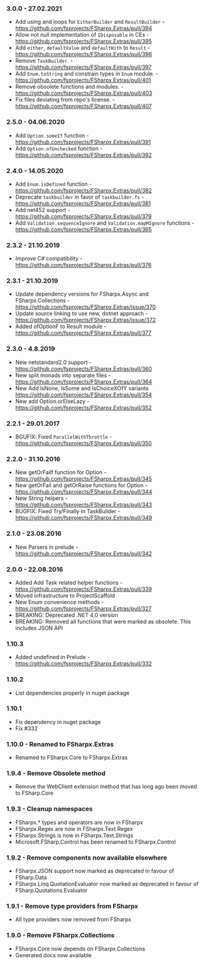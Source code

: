 ### 3.0.0 - 27.02.2021
* Add using and loops for `EitherBuilder` and `ResultBuilder` - https://github.com/fsprojects/FSharpx.Extras/pull/394
* Allow not null implementation of `IDisposable` in CEs - https://github.com/fsprojects/FSharpx.Extras/pull/395
* Add `either`, `defaultValue` and `defaultWith` to `Result` - https://github.com/fsprojects/FSharpx.Extras/pull/396
* Remove `TaskBuilder`. - https://github.com/fsprojects/FSharpx.Extras/pull/397
* Add `Enum.toString` and constrain types in `Enum` module. - https://github.com/fsprojects/FSharpx.Extras/pull/401
* Remove obsolete functions and modules. - https://github.com/fsprojects/FSharpx.Extras/pull/403
* Fix files deviating from repo's license. - https://github.com/fsprojects/FSharpx.Extras/pull/407

### 2.5.0 - 04.06.2020
* Add `Option.someIf` function - https://github.com/fsprojects/FSharpx.Extras/pull/391
* Add `Option.ofUnchecked` function - https://github.com/fsprojects/FSharpx.Extras/pull/392

### 2.4.0 - 14.05.2020
* Add `Enum.isDefined` function - https://github.com/fsprojects/FSharpx.Extras/pull/382
* Deprecate `taskbuilder` in favor of `taskbuilder.fs` - https://github.com/fsprojects/FSharpx.Extras/pull/381
* Add net452 support - https://github.com/fsprojects/FSharpx.Extras/pull/379
* Add `Validation.sequenceIgnore` and `Validation.mapMIgnore` functions - https://github.com/fsprojects/FSharpx.Extras/pull/365

### 2.3.2 - 21.10.2019
* Improve C# compatibility - https://github.com/fsprojects/FSharpx.Extras/pull/376

### 2.3.1 - 21.10.2019
* Update dependency versions for FSharpx.Async and FSharpx.Collections - https://github.com/fsprojects/FSharpx.Extras/issue/370
* Update source linking to use new, dotnet approach - https://github.com/fsprojects/FSharpx.Extras/issue/372
* Added ofOptionF to Result module - https://github.com/fsprojects/FSharpx.Extras/pull/377
 
### 2.3.0 - 4.8.2019
* New netstandard2.0 support - https://github.com/fsprojects/FSharpx.Extras/pull/360
* New split monads into separate files - https://github.com/fsprojects/FSharpx.Extras/pull/364
* New Add IsNone, IsSome and IsChoiceXOfY variants https://github.com/fsprojects/FSharpx.Extras/pull/354
* New add Option.orElseLazy - https://github.com/fsprojects/FSharpx.Extras/pull/352

### 2.2.1 - 29.01.2017
* BGUFIX: Fixed `ParallelWithThrottle` - https://github.com/fsprojects/FSharpx.Extras/pull/350

### 2.2.0 - 31.10.2016
* New getOrFailf function for Option - https://github.com/fsprojects/FSharpx.Extras/pull/345
* New getOrFail and getOrRaise functions for Option - https://github.com/fsprojects/FSharpx.Extras/pull/344
* New String helpers - https://github.com/fsprojects/FSharpx.Extras/pull/343
* BUGFIX: Fixed Try/Finally in TaskBuilder - https://github.com/fsprojects/FSharpx.Extras/pull/349

### 2.1.0 - 23.08.2016
* New Parsers in prelude - https://github.com/fsprojects/FSharpx.Extras/pull/342

### 2.0.0 - 22.08.2016
* Added Add Task related helper functions - https://github.com/fsprojects/FSharpx.Extras/pull/339
* Moved infrastructure to ProjectScaffold
* New Enum convenience methods - https://github.com/fsprojects/FSharpx.Extras/pull/327
* BREAKING: Deprecated .NET 4.0 version
* BREAKING: Removed all functions that were marked as obsolete. This includes JSON API

### 1.10.3 
* Added undefined in Prelude - https://github.com/fsprojects/FSharpx.Extras/pull/332

### 1.10.2
* List dependencies properly in nuget package

### 1.10.1
* Fix dependency in nuget package
* Fix #332

### 1.10.0 - Renamed to FSharpx.Extras
* Renamed to FSharpx.Core to FSharpx.Extras

### 1.9.4 - Remove Obsolete method
* Remove the WebClient extension method that has long ago been moved to FSharp.Core

### 1.9.3 - Cleanup namespaces
* FSharpx.* types and operators are now in FSharpx
* FSharpx.Regex are now in FSharpx.Text.Regex
* FSharpx.Strings is now in FSharpx.Text.Strings
* Microsoft.FSharp.Control has been renamed to FSharpx.Control

### 1.9.2 - Remove components now available elsewhere
* FSharpx.JSON support now marked as deprecated in favour of FSharp.Data
* FSharpx.Linq.QuotationEvaluator now marked as deprecated in favour of FSharp.Quotations.Evaluator 

### 1.9.1 - Remove type providers from FSharpx
* All type providers now removed from FSharpx

### 1.9.0 - Remove FSharpx.Collections
* FSharpx.Core now depends on FSharpx.Collections
* Generated docs now available


